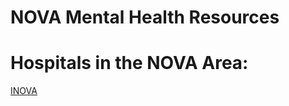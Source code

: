 NOVA Mental Health Resources
==============

# Hospitals in the NOVA Area:
[INOVA](https://inova.org)
